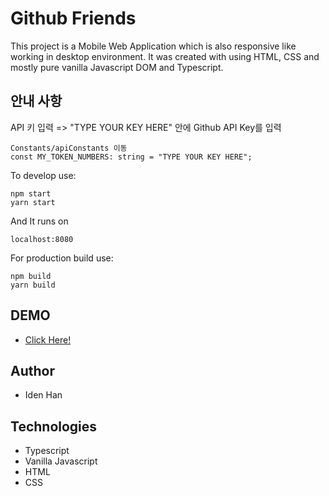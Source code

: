 # Github Friends

This project is a Mobile Web Application which is also responsive like working in desktop environment. It was created with using HTML, CSS and mostly pure vanilla Javascript DOM and Typescript.

## 안내 사항

API 키 입력 => "TYPE YOUR KEY HERE" 안에 Github API Key를 입력
```text
Constants/apiConstants 이동
const MY_TOKEN_NUMBERS: string = "TYPE YOUR KEY HERE";
```

To develop use:
```text
npm start
yarn start
```

And It runs on
```text
localhost:8080
```

For production build use:
```text
npm build
yarn build
```

## DEMO

- [Click Here!](https://bit.ly/2J8Nb73)

## Author

- Iden Han

## Technologies

- Typescript
- Vanilla Javascript 
- HTML
- CSS
